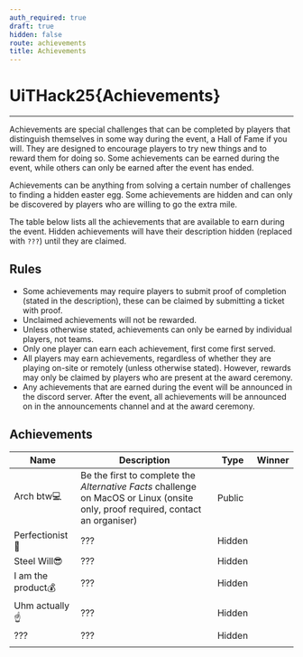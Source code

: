 ```yaml
---
auth_required: true
draft: true
hidden: false
route: achievements
title: Achievements
---
```


# UiTHack25{Achievements}

---

Achievements are special challenges that can be completed by players that distinguish themselves in some way during the event, a Hall of Fame if you will. They are designed to encourage players to try new things and to reward them for doing so. Some achievements can be earned during the event, while others can only be earned after the event has ended.

Achievements can be anything from solving a certain number of challenges to finding a hidden easter egg. Some achievements are hidden and can only be discovered by players who are willing to go the extra mile.

The table below lists all the achievements that are available to earn during the event. Hidden achievements will have their description hidden (replaced with `???`) until they are claimed.

## Rules

- Some achievements may require players to submit proof of completion (stated in the description), these can be claimed by submitting a ticket with proof.
- Unclaimed achievements will not be rewarded.
- Unless otherwise stated, achievements can only be earned by individual players, not teams.
- Only one player can earn each achievement, first come first served.
- All players may earn achievements, regardless of whether they are playing on-site or remotely (unless otherwise stated). However, rewards may only be claimed by players who are present at the award ceremony.
- Any achievements that are earned during the event will be announced in the discord server. After the event, all achievements will be announced on in the announcements channel and at the award ceremony.

## Achievements

| Name | Description | Type | Winner |
|------|-------------|------|--------|
| Arch btw💻 | Be the first to complete the _Alternative Facts_ challenge on MacOS or Linux (onsite only, proof required, contact an organiser) | Public |      |
| Perfectionist💎 | ??? | Hidden |      |
| Steel Will😎 | ??? | Hidden |      |
| I am the product💰 | ??? | Hidden |      |
| Uhm actually☝️ | ??? | Hidden |      |
| ??? | ??? | Hidden | |
| | |  |      |
